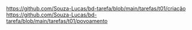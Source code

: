 https://github.com/Souza-Lucas/bd-tarefa/blob/main/tarefas/t01/criação
https://github.com/Souza-Lucas/bd-tarefa/blob/main/tarefas/t01/povoamento
